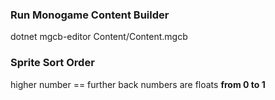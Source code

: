 ### Run Monogame Content Builder

dotnet mgcb-editor Content/Content.mgcb

### Sprite Sort Order

higher number == further back
numbers are floats **from 0 to 1**
